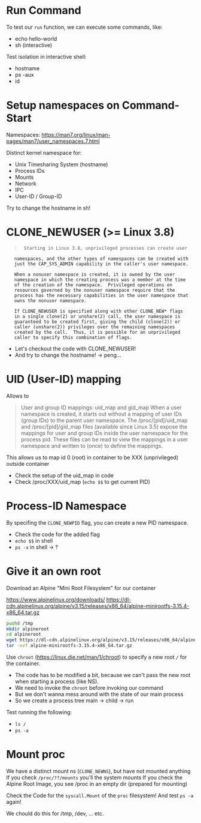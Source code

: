 # Run Command

To test our `run` function, we can execute some commands, like:

* echo hello-world
* sh (interactive)

Test isolation in interactive shell:

- hostname
- ps -aux
- id

# Setup namespaces on Command-Start

Namespaces:
https://man7.org/linux/man-pages/man7/user_namespaces.7.html

Distinct kernel namespace for:
* Unix Timesharing System (hostname)
* Process IDs
* Mounts
* Network
* IPC
* User-ID / Group-ID

Try to change the hostname in sh!

# CLONE_NEWUSER (>= Linux 3.8) 

>      Starting in Linux 3.8, unprivileged processes can create user
       namespaces, and the other types of namespaces can be created with
       just the CAP_SYS_ADMIN capability in the caller's user namespace.

       When a nonuser namespace is created, it is owned by the user
       namespace in which the creating process was a member at the time
       of the creation of the namespace.  Privileged operations on
       resources governed by the nonuser namespace require that the
       process has the necessary capabilities in the user namespace that
       owns the nonuser namespace.

       If CLONE_NEWUSER is specified along with other CLONE_NEW* flags
       in a single clone(2) or unshare(2) call, the user namespace is
       guaranteed to be created first, giving the child (clone(2)) or
       caller (unshare(2)) privileges over the remaining namespaces
       created by the call.  Thus, it is possible for an unprivileged
       caller to specify this combination of flags.

* Let's checkout the code with CLONE_NEWUSER!
* And try to change the hostname! -> peng...


# UID (User-ID) mapping

Allows to 

>    User and group ID mappings: uid_map and gid_map
       When a user namespace is created, it starts out without a mapping
       of user IDs (group IDs) to the parent user namespace.  The
       /proc/[pid]/uid_map and /proc/[pid]/gid_map files (available
       since Linux 3.5) expose the mappings for user and group IDs
       inside the user namespace for the process pid.  These files can
       be read to view the mappings in a user namespace and written to
       (once) to define the mappings.

This allows us to map id 0 (root) in container to be XXX (unprivileged) outside container

* Check the setup of the uid_map in code
* Check /proc/XXX/uid_map (`echo $$` to get current PID)

# Process-ID Namespace

By specifing the `CLONE_NEWPID` flag, you can create a new PID namespace.

* Check the code for the added flag
* `echo $$` in shell
* `ps -x` in shell -> ?

# Give it an own root

Download an Alpine "Mini Root Filesystem" for our container

https://www.alpinelinux.org/downloads/
https://dl-cdn.alpinelinux.org/alpine/v3.15/releases/x86_64/alpine-minirootfs-3.15.4-x86_64.tar.gz

```sh
pushd /tmp
mkdir alpineroot
cd alpineroot
wget https://dl-cdn.alpinelinux.org/alpine/v3.15/releases/x86_64/alpine-minirootfs-3.15.4-x86_64.tar.gz
tar -xvf alpine-minirootfs-3.15.4-x86_64.tar.gz
```

Use `chroot` (https://linux.die.net/man/1/chroot) to specify a new root `/` for the container.

* The code has to be modified a bit, because we can't pass the new root when starting a process (like NS).
* We need to invoke the `chroot` before invoking our command
* But we don't wanna mess around with the state of our main process
* So we create a process tree main -> child -> run

Test running the following:
* `ls /`
* `ps -a`

# Mount proc

We have a distinct mount ns (`CLONE_NEWNS`), but have not mounted anything
If you check `/proc/??/mounts` you'll the system mounts
If you check the Alpine Root Image, you see /proc in an empty dir (prepared for mounting)

Check the Code for the `syscall.Mount` of the `proc` filesystem!
And test `ps -a` again!

We chould do this for /tmp, /dev, ... etc.


